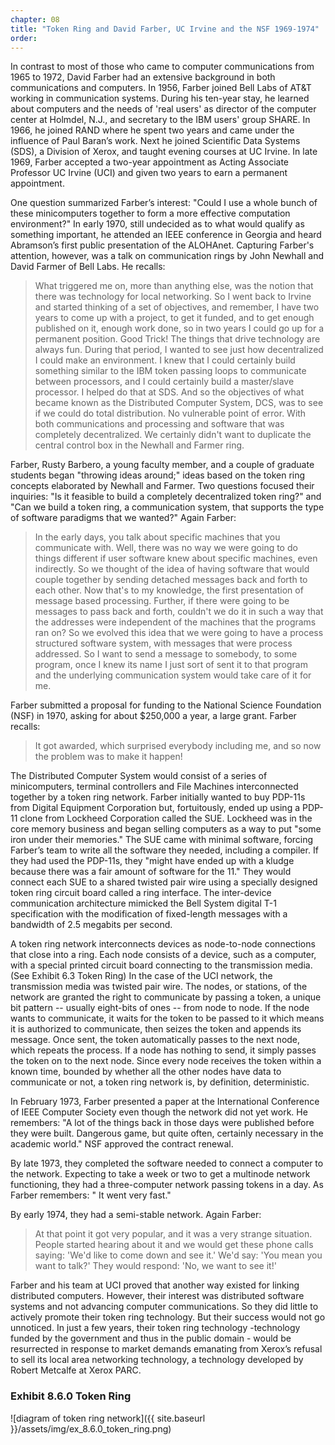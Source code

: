```yaml
---
chapter: 08
title: "Token Ring and David Farber, UC Irvine and the NSF 1969-1974"
order: 
---
```


In contrast to most of those who came to computer communications from 1965 to 1972, David Farber had an extensive background in both communications and computers. In 1956, Farber joined Bell Labs of AT&T working in communication systems. During his ten-year stay, he learned about computers and the needs of 'real users' as director of the computer center at Holmdel, N.J., and secretary to the IBM users' group SHARE. In 1966, he joined RAND where he spent two years and came under the influence of Paul Baran’s work. Next he joined Scientific Data Systems (SDS), a Division of Xerox, and taught evening courses at UC Irvine. In late 1969, Farber accepted a two-year appointment as Acting Associate Professor UC Irvine (UCI) and given two years to earn a permanent appointment.

One question summarized Farber’s interest: "Could I use a whole bunch of these minicomputers together to form a more effective computation environment?" In early 1970, still undecided as to what would qualify as something important, he attended an IEEE conference in Georgia and heard Abramson’s first public presentation of the ALOHAnet. Capturing Farber's attention, however, was a talk on communication rings by John Newhall and David Farmer of Bell Labs. He recalls:

>What triggered me on, more than anything else, was the notion that there was technology for local networking. So I went back to Irvine and started thinking of a set of objectives, and remember, I have two years to come up with a project, to get it funded, and to get enough published on it, enough work done, so in two years I could go up for a permanent position. Good Trick!  The things that drive technology are always fun. During that period, I wanted to see just how decentralized I could make an environment. I knew that I could certainly build something similar to the IBM token passing loops to communicate between processors, and I could certainly build a master/slave processor. I helped do that at SDS. And so the objectives of what became known as the Distributed Computer System, DCS, was to see if we could do total distribution. No vulnerable point of error. With both communications and processing and software that was completely decentralized. We certainly didn't want to duplicate the central control box in the Newhall and Farmer ring.

Farber, Rusty Barbero, a young faculty member, and a couple of graduate students began "throwing ideas around;" ideas based on the token ring concepts elaborated by Newhall and Farmer. Two questions focused their inquiries: "Is it feasible to build a completely decentralized token ring?" and "Can we build a token ring, a communication system, that supports the type of software paradigms that we wanted?" Again Farber:

>In the early days, you talk about specific machines that you communicate with. Well, there was no way we were going to do things different if user software knew about specific machines, even indirectly. So we thought of the idea of having software that would couple together by sending detached messages back and forth to each other. Now that's to my knowledge, the first presentation of message based processing. Further, if there were going to be messages to pass back and forth, couldn't we do it in such a way that the addresses were independent of the machines that the programs ran on? So we evolved this idea that we were going to have a process structured software system, with messages that were process addressed. So I want to send a message to somebody, to some program, once I knew its name I just sort of sent it to that program and the underlying communication system would take care of it for me.

Farber submitted a proposal for funding to the National Science Foundation (NSF) in 1970, asking for about $250,000 a year, a large grant. Farber recalls:

>It got awarded, which surprised everybody including me, and so now the problem was to make it happen!

The Distributed Computer System would consist of a series of minicomputers, terminal controllers and File Machines interconnected together by a token ring network. Farber initially wanted to buy PDP-11s from Digital Equipment Corporation but, fortuitously, ended up using a PDP-11 clone from Lockheed Corporation called the SUE. Lockheed was in the core memory business and began selling computers as a way to put "some iron under their memories." The SUE came with minimal software, forcing Farber’s team to write all the software they needed, including a compiler. If they had used the PDP-11s, they "might have ended up with a kludge because there was a fair amount of software for the 11." They would connect each SUE to a shared twisted pair wire using a specially designed token ring circuit board called a ring interface. The inter-device communication architecture mimicked the Bell System digital T-1 specification with the modification of fixed-length messages with a bandwidth of 2.5 megabits per second.

A token ring network interconnects devices as node-to-node connections that close into a ring. Each node consists of a device, such as a computer, with a special printed circuit board connecting to the transmission media. (See Exhibit 6.3 Token Ring) In the case of the UCI network, the transmission media was twisted pair wire. The nodes, or stations, of the network are granted the right to communicate by passing a token, a unique bit pattern -- usually eight-bits of ones -- from node to node. If the node wants to communicate, it waits for the token to be passed to it which means it is authorized to communicate, then seizes the token and appends its message. Once sent, the token automatically passes to the next node, which repeats the process. If a node has nothing to send, it simply passes the token on to the next node. Since every node receives the token within a known time, bounded by whether all the other nodes have data to communicate or not, a token ring network is, by definition, deterministic.

In February 1973, Farber presented a paper at the International Conference of IEEE Computer Society even though the network did not yet work. He remembers: "A lot of the things back in those days were published before they were built. Dangerous game, but quite often, certainly necessary in the academic world." NSF approved the contract renewal.

By late 1973, they completed the software needed to connect a computer to the network. Expecting to take a week or two to get a multinode network functioning, they had a three-computer network passing tokens in a day. As Farber remembers: " It went very fast."

By early 1974, they had a semi-stable network. Again Farber:

>At that point it got very popular, and it was a very strange situation. People started hearing about it and we would get these phone calls saying: 'We'd like to come down and see it.' We'd say: 'You mean you want to talk?' They would respond: 'No, we want to see it!'

Farber and his team at UCI proved that another way existed for linking distributed computers. However, their interest was distributed software systems and not advancing computer communications. So they did little to actively promote their token ring technology. But their success would not go unnoticed. In just a few years, their token ring technology -technology funded by the government and thus in the public domain - would be resurrected in response to market demands emanating from Xerox’s refusal to sell its local area networking technology, a technology developed by Robert Metcalfe at Xerox PARC.

### Exhibit 8.6.0 Token Ring

![diagram of token ring network]({{ site.baseurl }}/assets/img/ex_8.6.0_token_ring.png)
